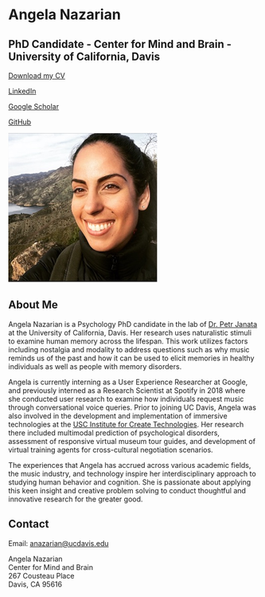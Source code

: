 <!DOCTYPE html>
<html lang="en">

<body>

  <div class="container">
    <div class="row">
      <div class="col-xs-6">
        <h1>Angela Nazarian</h1>
        <h2> PhD Candidate - Center for Mind and Brain - University of California, Davis</h2>
      </div>
      <div class="col-xs-6">
        <p class="text-right"><a href="pages/Nazarian_CV.pdf">Download my CV</a></p>
        <p class="text-right"><a href="www.linkedin.com/in/angela-nazarian"; target="_top">LinkedIn</a></p>
        <p class="text-right"><a href="https://scholar.google.com/citations?user=iH_c3aAAAAAJ&hl=en" ; target="_top">Google Scholar</a></p>
        <p class="text-right"><a href="https://github.com/peachypunk" ; target="_top">GitHub</a></p>
      </div>
      <div>
      <a href="bio_pic.jpeg">
      <img src="bio_pic.jpeg" width="299" height="300" float: right></a>
      </div>
    </div>
            <h2 class="media-heading">About Me</h2>
            <p>Angela Nazarian is a Psychology PhD candidate in the lab of <a href="https://atonal.ucdavis.edu/people/">Dr. Petr Janata</a> at the University of          California, Davis. Her research uses naturalistic stimuli to examine human memory across the lifespan. This work utilizes factors including nostalgia and modality to address questions such as why music reminds us of the past and how it can be used to elicit memories in healthy individuals as well as people with memory disorders.</p> 

   <p>Angela is currently interning as a User Experience Researcher at Google, and previously interned as a Research Scientist at Spotify in 2018 where she conducted user research to examine how individuals request music through conversational voice queries. Prior to joining UC Davis, Angela was also involved in the development and implementation of immersive technologies at the <a href="https://ict.usc.edu">USC Institute for Create Technologies</a>. Her research there included multimodal prediction of psychological disorders, assessment of responsive virtual museum tour guides, and development of virtual training agents for cross-cultural negotiation scenarios. </p>

<p>The experiences that Angela has accrued across various academic fields, the music industry, and technology inspire her interdisciplinary approach to studying human behavior and cognition. She is passionate about applying this keen insight and creative problem solving to conduct thoughtful and innovative research for the greater good.</p>
         
   <h2 class="media-heading">Contact</h2>
   <p>Email: <a href="mailto:anazarian@ucdavis.edu">anazarian@ucdavis.edu</a></p>

   <p>Angela Nazarian<br/>
   Center for Mind and Brain<br/>
   267 Cousteau Place<br/>
   Davis, CA 95616<br/></p>

